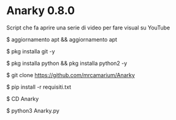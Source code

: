 # Anarky 0.8.0
Script che fa aprire una serie di video per fare visual su YouTube

$ aggiornamento apt && aggiornamento apt

$ pkg installa git -y

$ pkg installa python && pkg installa python2 -y

$ git clone https://github.com/mrcamarium/Anarky

$ pip install -r requisiti.txt

$ CD Anarky

$ python3 Anarky.py
